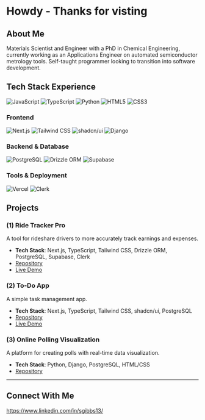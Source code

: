 # Howdy - Thanks for visting

## About Me

Materials Scientist and Engineer with a PhD in Chemical Engineering, currently working as an Applications Engineer on automated semiconductor metrology tools. Self-taught programmer looking to transition into software development.

## Tech Stack Experience

![JavaScript](https://img.shields.io/badge/-JavaScript-F7DF1E?style=flat-square&logo=javascript&logoColor=black)
![TypeScript](https://img.shields.io/badge/-TypeScript-3178C6?style=flat-square&logo=typescript&logoColor=white)
![Python](https://img.shields.io/badge/-Python-3776AB?style=flat-square&logo=python&logoColor=white)
![HTML5](https://img.shields.io/badge/-HTML5-E34F26?style=flat-square&logo=html5&logoColor=white)
![CSS3](https://img.shields.io/badge/-CSS3-1572B6?style=flat-square&logo=css3&logoColor=white)

### Frontend
![Next.js](https://img.shields.io/badge/-Next.js-000000?style=flat-square&logo=next.js&logoColor=white)
![Tailwind CSS](https://img.shields.io/badge/-Tailwind_CSS-38B2AC?style=flat-square&logo=tailwind-css&logoColor=white)
![shadcn/ui](https://img.shields.io/badge/-shadcn/ui-000000?style=flat-square&logo=shadcnui&logoColor=white)
![Django](https://img.shields.io/badge/-Django-092E20?style=flat-square&logo=django&logoColor=white)

### Backend & Database
![PostgreSQL](https://img.shields.io/badge/-PostgreSQL-4169E1?style=flat-square&logo=postgresql&logoColor=white)
![Drizzle ORM](https://img.shields.io/badge/-Drizzle_ORM-000000?style=flat-square)
![Supabase](https://img.shields.io/badge/-Supabase-3ECF8E?style=flat-square&logo=supabase&logoColor=white)

### Tools & Deployment
![Vercel](https://img.shields.io/badge/-Vercel-000000?style=flat-square&logo=vercel&logoColor=white)
![Clerk](https://img.shields.io/badge/-Clerk-6C47FF?style=flat-square&logo=clerk&logoColor=white)

## Projects

### (1) Ride Tracker Pro
A tool for rideshare drivers to more accurately track earnings and expenses.

- **Tech Stack**: Next.js, TypeScript, Tailwind CSS, Drizzle ORM, PostgreSQL, Supabase, Clerk
- [Repository](https://github.com/rowdyGit13/ride-tracker-pro)
- [Live Demo](https://ride-tracker-pro.vercel.app)

### (2) To-Do App
A simple task management app.

- **Tech Stack**: Next.js, TypeScript, Tailwind CSS, shadcn/ui, PostgreSQL
- [Repository](https://github.com/rowdyGit13/to-do-app)
- [Live Demo](https://to-do-app-indol-nu.vercel.app/)

### (3) Online Polling Visualization
A platform for creating polls with real-time data visualization.

- **Tech Stack**: Python, Django, PostgreSQL, HTML/CSS
- [Repository](https://github.com/rowdyGit13)

---
## Connect With Me
https://www.linkedin.com/in/sgibbs13/
